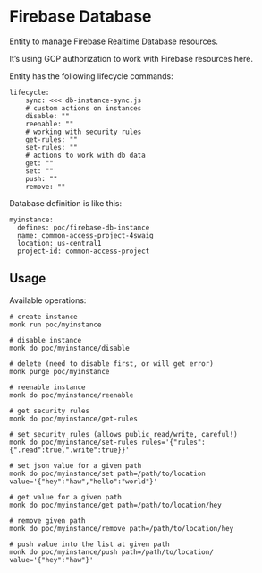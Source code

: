 # Firebase Database

Entity to manage Firebase Realtime Database resources.

It’s using GCP authorization to work with Firebase resources here.

Entity has the following lifecycle commands:

```
lifecycle:
    sync: <<< db-instance-sync.js
    # custom actions on instances
    disable: ""
    reenable: ""
    # working with security rules
    get-rules: ""
    set-rules: ""
    # actions to work with db data
    get: ""
    set: ""
    push: ""
    remove: ""
```

Database definition is like this:

```
myinstance:
  defines: poc/firebase-db-instance
  name: common-access-project-4swaig
  location: us-central1
  project-id: common-access-project
```

## Usage

Available operations:

```
# create instance
monk run poc/myinstance

# disable instance
monk do poc/myinstance/disable

# delete (need to disable first, or will get error)
monk purge poc/myinstance

# reenable instance
monk do poc/myinstance/reenable

# get security rules
monk do poc/myinstance/get-rules

# set security rules (allows public read/write, careful!)
monk do poc/myinstance/set-rules rules='{"rules":{".read":true,".write":true}}'

# set json value for a given path
monk do poc/myinstance/set path=/path/to/location value='{"hey":"haw","hello":"world"}'

# get value for a given path
monk do poc/myinstance/get path=/path/to/location/hey

# remove given path
monk do poc/myinstance/remove path=/path/to/location/hey

# push value into the list at given path
monk do poc/myinstance/push path=/path/to/location/ value='{"hey":"haw"}'
```
